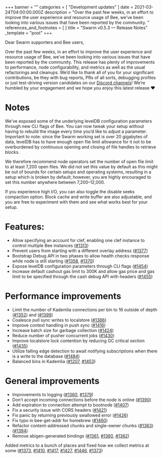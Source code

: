 +++
banner = ""
categories = [ "Development updates" ]
date = 2021-03-24T04:00:00.000Z
description = "Over the past few weeks, in an effort to improve the user experience and resource usage of Bee, we’ve been looking into various issues that have been reported by the community. "
references_and_footnotes = [ ]
title = "Swarm v0.5.3 — Release Notes"
_template = "post"
+++


Dear Swarm supporters and Bee users,

Over the past few weeks, in an effort to improve the user experience and resource usage of Bee, we’ve been looking into various issues that have been reported by the community. This release has plenty of improvements to performance, node configurability, and metrics as well as the usual refactorings and cleanups. We’d like to thank all of you for your significant contributions, be they with bug reports, PRs of all sorts, debugging profiles or just test-driving version candidates on our [Discord channels](https://discord.gg/ykCupZMuww)! We’re humbled by your engagement and we hope you enjoy this latest release ❤

# Notes

We’ve exposed some of the underlying levelDB configuration parameters through new CLI flags of Bee. You can now tweak your setup without having to rebuild the image every time you’d like to adjust a parameter. Important to note: since the Swarm working set is over 20 gigabytes of data, levelDB has to have enough open file limit allowance for it not to be overburdened by continuous opening and closing of file handles to retrieve blocks.

We therefore recommend node operators set the number of open file limit to at least 7,200 open files. We did not set this value by default as this might be out of bounds for certain setups and operating systems, resulting in a setup which is broken by default; however, you are highly encouraged to set this number anywhere between 7,200–12,000.

If you experience high I/O, you can also toggle the disable seeks compaction option. Block cache and write buffer are also adjustable, and you are free to experiment with them and see what works best for your setup.

# Features:

- Allow specifying an account for clef, enabling one clef instance to control multiple Bee instances ([#1313](https://github.com/ethersphere/bee/pull/1313))
- Prevent users from starting with a different overlay address ([#1377](https://github.com/ethersphere/bee/pull/1377))
- Bootstrap Debug API in two phases to allow health checks response while node is still starting ([#1358](https://github.com/ethersphere/bee/pull/1358), [#1370](https://github.com/ethersphere/bee/pull/1370))
- Expose levelDB configuration parameters through CLI flags ([#1454](https://github.com/ethersphere/bee/pull/1454))
- Increase default cashout gas limit to 300K and allow gas price and gas limit to be specified through the cash debug API with headers ([#1455](https://github.com/ethersphere/bee/pull/1455))

# Performance improvements

- Limit the number of Kademlia connections per bin to 16 outside of depth ([#1352](https://github.com/ethersphere/bee/pull/1352)) and ([#1399](https://github.com/ethersphere/bee/pull/1399))
- Coalesce pull sync writes to localstore ([#1386](https://github.com/ethersphere/bee/pull/1386))
- Improve context handling in push sync ([#1416](https://github.com/ethersphere/bee/pull/1416))
- Increase batch size for garbage collection ([#1424](https://github.com/ethersphere/bee/pull/1424))
- Reduce number of pusher concurrent jobs ([#1430](https://github.com/ethersphere/bee/pull/1430))
- Improve localstore lock contention by reducing GC critical section ([#1435](https://github.com/ethersphere/bee/pull/1435))
- Utilize falling edge detection to await notifying subscriptions when there is a write to the database ([#1484](https://github.com/ethersphere/bee/pull/1384))
- Balanced bins in Kademlia ([#1207](https://github.com/ethersphere/bee/pull/1207), [#1453](https://github.com/ethersphere/bee/pull/1453))

# General improvements

- Improvements to logging ([#1360](https://github.com/ethersphere/bee/pull/1360), [#1379](https://github.com/ethersphere/bee/pull/1360))
- Don’t accept incoming connections before the node is online ([#1390](https://github.com/ethersphere/bee/pull/1390))
- Add expiration to connection attempt to bootnode ([#1407](https://github.com/ethersphere/bee/pull/1407))
- Fix a security issue with CORS headers ([#1421](https://github.com/ethersphere/bee/pull/1421))
- Fix panic by returning previously swallowed error ([#1426](https://github.com/ethersphere/bee/pull/1426))
- Fix typo in bee-get-addr for homebrew ([#1460](https://github.com/ethersphere/bee/pull/1460))
- Refactor content-addressed chunks and single-owner chunks ([#1363](https://github.com/ethersphere/bee/pull/1363)) ([#1394](https://github.com/ethersphere/bee/pull/1394))
- Remove abigen-generated bindings ([#1361](https://github.com/ethersphere/bee/pull/1361), [#1360](https://github.com/ethersphere/bee/pull/1360), [#1362](https://github.com/ethersphere/bee/pull/1362))

Added metrics to a bunch of places and fixed how we collect metrics at some ([#1373](https://github.com/ethersphere/bee/pull/1373), [#1410](https://github.com/ethersphere/bee/pull/1410), [#1417](https://github.com/ethersphere/bee/pull/1417), [#1427](https://github.com/ethersphere/bee/pull/1427), [#1446](https://github.com/ethersphere/bee/pull/1446), [#1373](https://github.com/ethersphere/bee/pull/1457))

